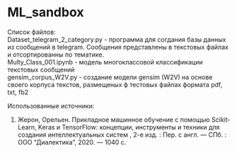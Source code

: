 # ML_sandbox
Список файлов:<br>
Dataset_telegram_2_category.py - программа для согдания базы данных из сообщений в telegram. Сообщения представлены в текстовых файлах и отсортированны по тематике. <br>
Multy_Class_001.ipynb - модель многоклассовой классификации текстовых сообщений<br>
gensim_corpus_W2V.py - создание модели gensim (W2V) на основе своего корпуса текстов, размещеных ф тестовых файлах формата pdf, txt, fb2




Использованные источники:
 1. Жерон, Орельен. Прикладное машинное обучение с помощью Scikit-Learn, Keras и TensorFlow: концепции, инструменты и техники для создания интеллектуальных систем , 2-е изд. : Пер. с англ. — СПб. : ООО “Диалектика”, 2020. — 1040 с.
